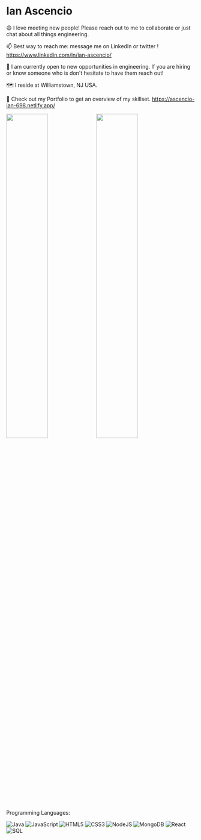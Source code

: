 <h1> Ian Ascencio </h1>

😄 I love meeting new people! Please reach out to me to collaborate or just chat about all things engineering.

📫 Best way to reach me: message me on LinkedIn or twitter !
   https://www.linkedin.com/in/ian-ascencio/

🔭 I am currently open to new opportunities in engineering. If you are hiring or know someone who is don't hesitate to have them reach out!

🗺️ I reside at Williamstown, NJ USA.

🌱 Check out my Portfolio to get an overview of my skillset.
https://ascencio-ian-698.netlify.app/


<img align = 'left' width = '47%' src = 'https://github-readme-stats.vercel.app/api?username=ascencioian&show_icons=true&theme=prussian'/>

<img width = '47%' src = 'https://github-readme-stats.vercel.app/api/top-langs/?username=ascencioian&layout=compact'/>


Programming Languages:

![Java](https://img.shields.io/badge/Java-ED8B00?style=for-the-badge&logo=java&logoColor=white)
![JavaScript](https://img.shields.io/badge/javascript-%23323330.svg?style=for-the-badge&logo=javascript&logoColor=%23F7DF1E)
![HTML5](https://img.shields.io/badge/html5-%23E34F26.svg?style=for-the-badge&logo=html5&logoColor=white)
![CSS3](https://img.shields.io/badge/css3-%231572B6.svg?style=for-the-badge&logo=css3&logoColor=white)
![NodeJS](https://img.shields.io/badge/node.js-6DA55F?style=for-the-badge&logo=node.js&logoColor=white)
![MongoDB](https://img.shields.io/badge/MongoDB-%234ea94b.svg?style=for-the-badge&logo=mongodb&logoColor=white)
![React](https://img.shields.io/badge/react-%2320232a.svg?style=for-the-badge&logo=react&logoColor=%2361DAFB)
![SQL](https://img.shields.io/badge/MySQL-00000F?style=for-the-badge&logo=mysql&logoColor=white)
